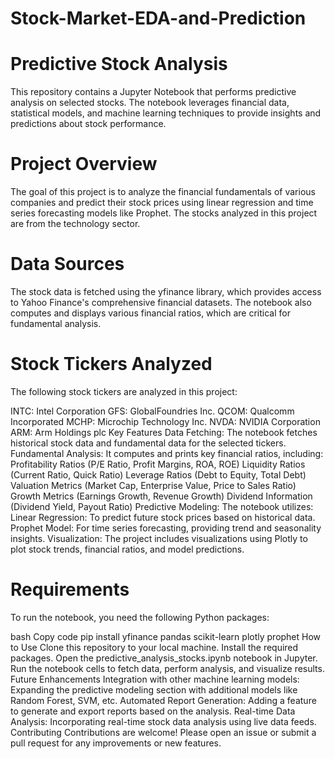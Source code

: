 # Stock-Market-EDA-and-Prediction
# Predictive Stock Analysis
This repository contains a Jupyter Notebook that performs predictive analysis on selected stocks. The notebook leverages financial data, statistical models, and machine learning techniques to provide insights and predictions about stock performance.

# Project Overview
The goal of this project is to analyze the financial fundamentals of various companies and predict their stock prices using linear regression and time series forecasting models like Prophet. The stocks analyzed in this project are from the technology sector.

# Data Sources
The stock data is fetched using the yfinance library, which provides access to Yahoo Finance's comprehensive financial datasets. The notebook also computes and displays various financial ratios, which are critical for fundamental analysis.

# Stock Tickers Analyzed
The following stock tickers are analyzed in this project:

INTC: Intel Corporation
GFS: GlobalFoundries Inc.
QCOM: Qualcomm Incorporated
MCHP: Microchip Technology Inc.
NVDA: NVIDIA Corporation
ARM: Arm Holdings plc
Key Features
Data Fetching: The notebook fetches historical stock data and fundamental data for the selected tickers.
Fundamental Analysis: It computes and prints key financial ratios, including:
Profitability Ratios (P/E Ratio, Profit Margins, ROA, ROE)
Liquidity Ratios (Current Ratio, Quick Ratio)
Leverage Ratios (Debt to Equity, Total Debt)
Valuation Metrics (Market Cap, Enterprise Value, Price to Sales Ratio)
Growth Metrics (Earnings Growth, Revenue Growth)
Dividend Information (Dividend Yield, Payout Ratio)
Predictive Modeling: The notebook utilizes:
Linear Regression: To predict future stock prices based on historical data.
Prophet Model: For time series forecasting, providing trend and seasonality insights.
Visualization: The project includes visualizations using Plotly to plot stock trends, financial ratios, and model predictions.
# Requirements
To run the notebook, you need the following Python packages:

bash
Copy code
pip install yfinance pandas scikit-learn plotly prophet
How to Use
Clone this repository to your local machine.
Install the required packages.
Open the predictive_analysis_stocks.ipynb notebook in Jupyter.
Run the notebook cells to fetch data, perform analysis, and visualize results.
Future Enhancements
Integration with other machine learning models: Expanding the predictive modeling section with additional models like Random Forest, SVM, etc.
Automated Report Generation: Adding a feature to generate and export reports based on the analysis.
Real-time Data Analysis: Incorporating real-time stock data analysis using live data feeds.
Contributing
Contributions are welcome! Please open an issue or submit a pull request for any improvements or new features.
